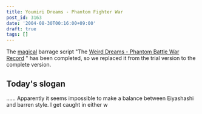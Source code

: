 ```yaml
---
title: Youmiri Dreams - Phantom Fighter War
post_id: 3163
date: '2004-08-30T00:16:00+09:00'
draft: true
tags: []
---
```


The [magical](https://danmaq.com/tag/touhou-pcb-g) barrage script "The [Weird Dreams - Phantom Battle War Record](https://danmaq.com/tag/touhou-pcb-g) " has been completed, so we replaced it from the trial version to the complete version.

## Today's slogan

...... Apparently it seems impossible to make a balance between Eiyashashi and barren style. I get caught in either w
